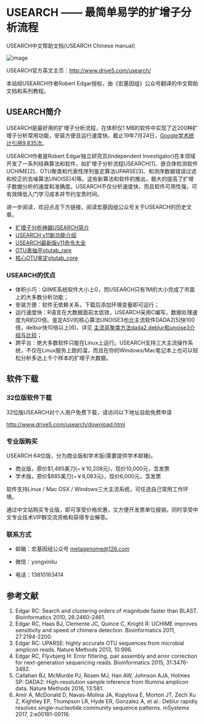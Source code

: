 # USEARCH —— 最简单易学的扩增子分析流程

USEARCH中文帮助文档(USEARCH Chinese manual)

![image](http://www.drive5.com/banner/usearch_home.jpg)

USEARCH官方英文主页：http://www.drive5.com/usearch/

本站经USEARCH作者Robert Edgar授权，由《宏基因组》公众号翻译的中文帮助文档和系列教程。


## USEARCH简介

USEARCH是最好用的扩增子分析流程，在体积仅1 MB的软件中实现了近200种扩增子分析常用功能，安装方便且运行速度快。截止19年7月24日，[Google学术统计引用9,835次](https://scholar.google.com/citations?user=RzVMRc0AAAAJ&hl=en)。

USEARCH作者是Robert Edgar独立研究员(Independent Investigator)在本领域开发了一系列经典算法和软件，如扩增子分析流程USEARCH[1]、嵌合体检测软件UCHIME[2]、OTU聚类和代表性序列鉴定算法UPARSE[3]、和测序数据错误过滤和校正的去噪算法UNOISE[4]等。这些新算法和软件的推出，极大的提高了扩增子数据分析的速度和准确度。USEARCH不仅分析速度快，而且软件可用性强，可有效降低入门学习成本并节约宝贵时间。

进一步阅读，欢迎点击下方链接，阅读宏基因组公众号关于USEARCH的历史文章。

- [扩增子分析神器USEARCH简介](http://mp.weixin.qq.com/s/oJDfShs7gXCkOzYfa_winQ)
- [USEARCH v11新功能介绍](https://mp.weixin.qq.com/s/QH9nfISLEhSeem3eyUDRFQ) 
- [USEARCH最新版v11命令大全](https://mp.weixin.qq.com/s/x0_cuEpldcl4KDvqPLm8yw) 
- [OTU表抽平otutab_rare](https://mp.weixin.qq.com/s/5gCzizOwfl2kme7TxWjz4Q) 
- [核心OTU鉴定otutab_core](https://mp.weixin.qq.com/s/48QqyY5pRW2WZn_gnOX0Xg)

### USEARCH的优点

- 体积小巧：QIIME系统软件大小上G，而USEARCH只有1M的大小完成了市面上的大多数分析功能；
- 安装方便：软件无依赖关系，下载后添加环境变量即可运行；
- 运行速度快：R语言在大数据面前太低效，USEARCH采用C编写，数据处理速度为R的20倍。鉴定ASV的核心算法UNOISE3也比主流软件DADA2[5]快100倍，delbur快10倍以上[6]，详见 [主流非聚类方法dada2,deblur和unoise3介绍与比较](http://mp.weixin.qq.com/s/hU4AavhMQcebNhBtMUg1tw)；
- 跨平台：绝大多数软件只能在Linux上运行。USEARCH支持三大主流操作系统，不仅在Linux服务上跑的溜，而且在你的Windows/Mac笔记本上也可以轻松分析多达上千个样本的扩增子大数据。

## 软件下载

### 32位版软件下载

32位版USEARCH对个人用户免费下载，请访问以下地址自助免费申请

http://www.drive5.com/usearch/download.html

### 专业版购买

USEARCH 64位版，分为商业版和学术版(需要提供学术邮箱)。

- 商业版，原价$1,485美刀(~￥10,208元)，现价10,000元，含发票
- 学术版，原价$885美刀(~￥6,083元)，现价6,000元，含发票

软件支持Linux / Mac OSX / Windows三大主流系统，可任选自己常用工作环境。

通过中文站购买专业版，即可享受价格优惠，又方便开发票单位报销，同时享受中文专业技术VIP群交流资格和获得专业解答。

### 联系方式

- 邮箱：宏基因组公众号 metagenome@126.com

- 微信：yongxinliu

- 电话：13810163414

## 参考文献

1. Edgar RC: Search and clustering orders of magnitude faster than BLAST. Bioinformatics 2010, 26:2460-2461.
2. Edgar RC, Haas BJ, Clemente JC, Quince C, Knight R: UCHIME improves sensitivity and speed of chimera detection. Bioinformatics 2011, 27:2194-2200.
3. Edgar RC: UPARSE: highly accurate OTU sequences from microbial amplicon reads. Nature Methods 2013, 10:996.
4. Edgar RC, Flyvbjerg H: Error filtering, pair assembly and error correction for next-generation sequencing reads. Bioinformatics 2015, 31:3476-3482.
5. Callahan BJ, McMurdie PJ, Rosen MJ, Han AW, Johnson AJA, Holmes SP: DADA2: High-resolution sample inference from Illumina amplicon data. Nature Methods 2016, 13:581.
6. Amir A, McDonald D, Navas-Molina JA, Kopylova E, Morton JT, Zech Xu Z, Kightley EP, Thompson LR, Hyde ER, Gonzalez A, et al.: Deblur rapidly resolves single-nucleotide community sequence patterns. mSystems 2017, 2:e00191-00116.

